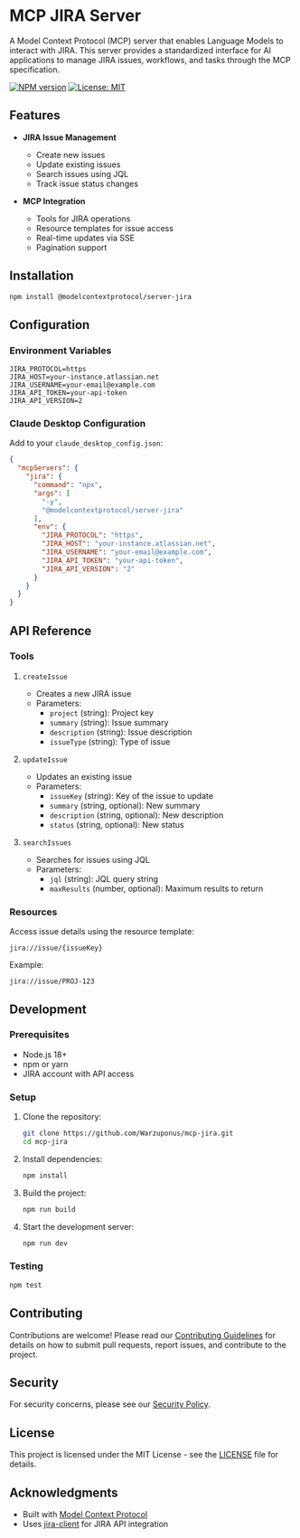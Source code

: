 # MCP JIRA Server

A Model Context Protocol (MCP) server that enables Language Models to interact with JIRA. This server provides a standardized interface for AI applications to manage JIRA issues, workflows, and tasks through the MCP specification.

[![NPM version](https://img.shields.io/npm/v/@modelcontextprotocol/server-jira.svg)](https://www.npmjs.com/package/@modelcontextprotocol/server-jira)
[![License: MIT](https://img.shields.io/badge/License-MIT-yellow.svg)](https://opensource.org/licenses/MIT)

## Features

- **JIRA Issue Management**
  - Create new issues
  - Update existing issues
  - Search issues using JQL
  - Track issue status changes

- **MCP Integration**
  - Tools for JIRA operations
  - Resource templates for issue access
  - Real-time updates via SSE
  - Pagination support

## Installation

```bash
npm install @modelcontextprotocol/server-jira
```

## Configuration

### Environment Variables

```env
JIRA_PROTOCOL=https
JIRA_HOST=your-instance.atlassian.net
JIRA_USERNAME=your-email@example.com
JIRA_API_TOKEN=your-api-token
JIRA_API_VERSION=2
```

### Claude Desktop Configuration

Add to your `claude_desktop_config.json`:

```json
{
  "mcpServers": {
    "jira": {
      "command": "npx",
      "args": [
        "-y",
        "@modelcontextprotocol/server-jira"
      ],
      "env": {
        "JIRA_PROTOCOL": "https",
        "JIRA_HOST": "your-instance.atlassian.net",
        "JIRA_USERNAME": "your-email@example.com",
        "JIRA_API_TOKEN": "your-api-token",
        "JIRA_API_VERSION": "2"
      }
    }
  }
}
```

## API Reference

### Tools

1. `createIssue`
   - Creates a new JIRA issue
   - Parameters:
     - `project` (string): Project key
     - `summary` (string): Issue summary
     - `description` (string): Issue description
     - `issueType` (string): Type of issue

2. `updateIssue`
   - Updates an existing issue
   - Parameters:
     - `issueKey` (string): Key of the issue to update
     - `summary` (string, optional): New summary
     - `description` (string, optional): New description
     - `status` (string, optional): New status

3. `searchIssues`
   - Searches for issues using JQL
   - Parameters:
     - `jql` (string): JQL query string
     - `maxResults` (number, optional): Maximum results to return

### Resources

Access issue details using the resource template:
```
jira://issue/{issueKey}
```

Example:
```
jira://issue/PROJ-123
```

## Development

### Prerequisites

- Node.js 18+
- npm or yarn
- JIRA account with API access

### Setup

1. Clone the repository:
   ```bash
   git clone https://github.com/Warzuponus/mcp-jira.git
   cd mcp-jira
   ```

2. Install dependencies:
   ```bash
   npm install
   ```

3. Build the project:
   ```bash
   npm run build
   ```

4. Start the development server:
   ```bash
   npm run dev
   ```

### Testing

```bash
npm test
```

## Contributing

Contributions are welcome! Please read our [Contributing Guidelines](CONTRIBUTING.md) for details on how to submit pull requests, report issues, and contribute to the project.

## Security

For security concerns, please see our [Security Policy](SECURITY.md).

## License

This project is licensed under the MIT License - see the [LICENSE](LICENSE) file for details.

## Acknowledgments

- Built with [Model Context Protocol](https://modelcontextprotocol.io/)
- Uses [jira-client](https://github.com/jira-client/jira-client) for JIRA API integration